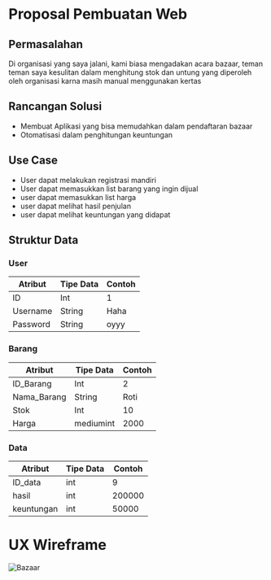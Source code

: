 # Proposal Pembuatan Web

## Permasalahan
Di organisasi yang saya jalani, kami biasa mengadakan acara bazaar, teman teman saya kesulitan dalam menghitung stok dan untung yang diperoleh oleh organisasi karna masih manual menggunakan kertas

## Rancangan Solusi
- Membuat Aplikasi yang bisa memudahkan dalam pendaftaran bazaar 
- Otomatisasi dalam penghitungan keuntungan

## Use Case
- User dapat melakukan registrasi mandiri
- User dapat memasukkan list barang yang ingin dijual
- user dapat memasukkan list harga
- user dapat melihat hasil penjulan
- user dapat melihat keuntungan yang didapat

## Struktur Data

### User
Atribut|Tipe Data|Contoh
---|---|---
ID|Int|1
Username|String|Haha
Password|String|oyyy

### Barang
Atribut|Tipe Data|Contoh
---|---|---
ID_Barang|Int|2
Nama_Barang|String|Roti
Stok|Int|10
Harga|mediumint|2000

### Data
Atribut|Tipe Data|Contoh
---|---|---
ID_data|int|9
hasil|int|200000
keuntungan|int|50000

# UX Wireframe
![Bazaar](https://user-images.githubusercontent.com/63436760/189561811-b1b4f3f0-2b49-4242-9ef9-8dae5759a315.jpg)




